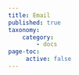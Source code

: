 ```yaml
---
title: Email
published: true
taxonomy:
    category:
        - docs
page-toc:
     active: false
---
```

